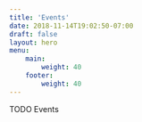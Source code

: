 ```yaml
---
title: 'Events'
date: 2018-11-14T19:02:50-07:00
draft: false
layout: hero
menu: 
    main:
        weight: 40
    footer:
        weight: 40
---
```

TODO Events